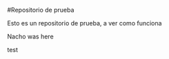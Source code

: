 #Repositorio de prueba

Esto es un repositorio de prueba, a ver como funciona

Nacho was here

test 

